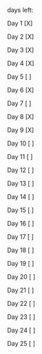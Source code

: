 days left:

Day 1 [X]

Day 2 [X]

Day 3 [X]

Day 4 [X]

Day 5 [ ]

Day 6 [X]

Day 7 [ ]

Day 8 [X]

Day 9 [X]

Day 10 [ ]

Day 11 [ ]

Day 12 [ ]

Day 13 [ ]

Day 14 [ ]

Day 15 [ ]

Day 16 [ ]

Day 17 [ ]

Day 18 [ ]

Day 19 [ ]

Day 20 [ ]

Day 21 [ ]

Day 22 [ ]

Day 23 [ ]

Day 24 [ ]

Day 25 [ ]
